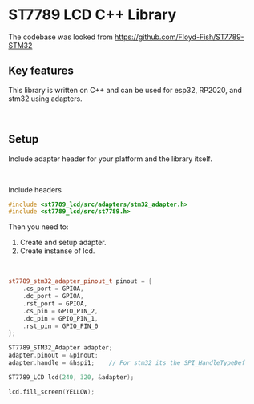 # ST7789 LCD C++ Library

The codebase was looked from https://github.com/Floyd-Fish/ST7789-STM32 

## Key features
This library is written on C++ and can be used for esp32, RP2020, and stm32 using adapters.

&nbsp;
## Setup
Include adapter header for your platform and the library itself.

&nbsp;

Include headers

```cpp
#include <st7789_lcd/src/adapters/stm32_adapter.h>
#include <st7789_lcd/src/st7789.h>
```

Then you need to:
1. Create and setup adapter.
2. Create instanse of lcd.

&nbsp;

```cpp
st7789_stm32_adapter_pinout_t pinout = { 
    .cs_port = GPIOA, 
    .dc_port = GPIOA, 
    .rst_port = GPIOA, 
    .cs_pin = GPIO_PIN_2, 
    .dc_pin = GPIO_PIN_1, 
    .rst_pin = GPIO_PIN_0 
};

ST7789_STM32_Adapter adapter;
adapter.pinout = &pinout;
adapter.handle = &hspi1;    // For stm32 its the SPI_HandleTypeDef

ST7789_LCD lcd(240, 320, &adapter);

lcd.fill_screen(YELLOW);

```